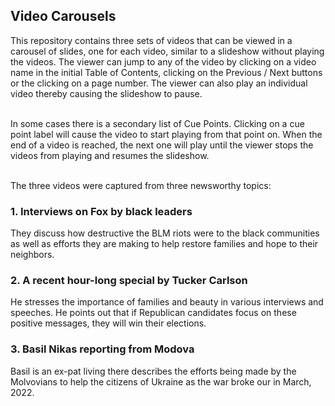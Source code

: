 ## Video Carousels

   This repository contains three sets of videos that can
   be viewed in a carousel of slides, one for each video, similar to a slideshow without playing the videos. The viewer can jump to any of the video by clicking on a video name in the initial Table of Contents, 
   clicking on the Previous / Next buttons or the clicking on a page number.  The viewer can also play an individual video thereby causing the slideshow to pause. <br><br>   

   In some cases there is a secondary list of Cue Points.  Clicking on a cue point label will cause the video 
   to start playing from that point on. When the end of a video is reached, the next one will play until the
   viewer stops the videos from playing and resumes the slideshow. <br><br>  

   The three videos were captured from three newsworthy topics: 
  ### 1. Interviews on Fox by black leaders 
  They discuss how destructive the BLM riots were to the black communities as well as efforts they are making to help restore families and hope to their neighbors. 

  ### 2. A recent hour-long special by Tucker Carlson
  He stresses the importance of families and beauty in various interviews and speeches. He points out that if Republican 
  candidates focus on these positive messages, they will win their elections. 

  ### 3. Basil Nikas reporting from Modova
  Basil is an ex-pat living there describes the efforts being made by the Molvovians to help the citizens of Ukraine as the war broke our in March, 2022. 
